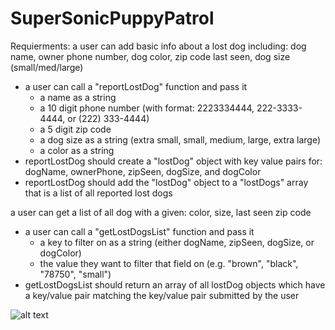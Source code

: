 # SuperSonicPuppyPatrol

Requierments:
a user can add basic info about a lost dog including: dog name, owner phone number, dog color, zip code last seen, dog size (small/med/large)

- a user can call a "reportLostDog" function and pass it
   - a name as a string
   - a 10 digit phone number (with format: 2223334444, 222-3333-4444, or (222) 333-4444)
   - a 5 digit zip code
   - a dog size as a string (extra small, small, medium, large, extra large)
   - a color as a string
- reportLostDog should create a "lostDog" object with key value pairs for: dogName, ownerPhone, zipSeen, dogSize, and dogColor
- reportLostDog should add the "lostDog" object to a "lostDogs" array that is a list of all reported lost dogs

a user can get a list of all dog with a given: color, size, last seen zip code
- a user can call a "getLostDogsList" function and pass it
  - a key to filter on as a string (either dogName, zipSeen, dogSize, or dogColor)
  - the value they want to filter that field on (e.g. "brown", "black", "78750", "small")
- getLostDogsList should return an array of all lostDog objects which have a key/value pair matching the key/value pair submitted by the user


![alt text](https://media.giphy.com/media/3boPPdHk2ueo8/giphy.gif)

